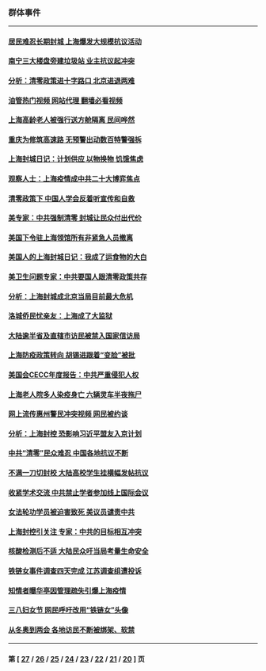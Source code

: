 ### 群体事件
---
#### [居民难忍长期封城 上海爆发大规模抗议活动](../../pages/ncid279/n13724894.md?05150045) 
#### [南宁三大楼盘旁建垃圾站 业主抗议起冲突](../../pages/ncid279/n13723244.md?05150045) 
#### [分析：清零政策进十字路口 北京进退两难](../../pages/ncid279/n13722760.md?05150045) 
#### [油管热门视频 网站代理 翻墙必看视频](http://209.222.30.114:81/youtube.html?05150045)
#### [上海高龄老人被强行送方舱隔离 民间哗然](../../pages/ncid279/n13717318.md?05150045) 
#### [重庆为修筑高速路 无预警出动数百特警强拆](../../pages/ncid279/n13716893.md?05150045) 
#### [上海封城日记：计划供应 以物换物 饥饿焦虑](../../pages/ncid279/n13715646.md?05150045) 
#### [观察人士：上海疫情成中共二十大博弈焦点](../../pages/ncid279/n13713349.md?05150045) 
#### [清零政策下 中国人学会反着听宣传和自救](../../pages/ncid279/n13711002.md?05150045) 
#### [美专家：中共强制清零 封城让民众付出代价](../../pages/ncid279/n13709482.md?05150045) 
#### [美国下令驻上海领馆所有非紧急人员撤离](../../pages/ncid279/n13709373.md?05150045) 
#### [美国人的上海封城日记：我成了运食物的大白](../../pages/ncid279/n13707573.md?05150045) 
#### [美卫生问题专家：中共要国人跟清零政策共存](../../pages/ncid279/n13705925.md?05150045) 
#### [分析：上海封城成北京当局目前最大危机](../../pages/ncid279/n13702771.md?05150045) 
#### [洛城侨民忧亲友：上海成了大监狱](../../pages/ncid279/n13693937.md?05150045) 
#### [大陆逾半省及直辖市访民被禁入国家信访局](../../pages/ncid279/n13689201.md?05150045) 
#### [上海防疫政策转向 胡锡进跟着“变脸”被批](../../pages/ncid279/n13688098.md?05150045) 
#### [美国会CECC年度报告：中共严重侵犯人权](../../pages/ncid279/n13687784.md?05150045) 
#### [上海老人院多人染疫身亡 六辆灵车半夜拖尸](../../pages/ncid279/n13687060.md?05150045) 
#### [网上流传惠州警民冲突视频 网民被约谈](../../pages/ncid279/n13687562.md?05150045) 
#### [分析：上海封控 恐影响习近平盟友入京计划](../../pages/ncid279/n13686881.md?05150045) 
#### [中共“清零”民众难忍 中国各地抗议不断](../../pages/ncid279/n13685186.md?05150045) 
#### [不满一刀切封校 大陆高校学生挂横幅发帖抗议](../../pages/ncid279/n13683669.md?05150045) 
#### [收紧学术交流 中共禁止学者参加线上国际会议](../../pages/ncid279/n13684255.md?05150045) 
#### [女法轮功学员被迫害致死 美议员谴责中共](../../pages/ncid279/n13682069.md?05150045) 
#### [上海封控引关注 专家：中共的目标相互冲突](../../pages/ncid279/n13679402.md?05150045) 
#### [核酸检测后不适 大陆民众吁当局考量生命安全](../../pages/ncid279/n13674223.md?05150045) 
#### [铁链女事件调查四天完成 江苏调查组遭投诉](../../pages/ncid279/n13673940.md?05150045) 
#### [知情者曝华亭因管理疏失引爆上海疫情](../../pages/ncid279/n13642418.md?05150045) 
#### [三八妇女节 网民呼吁改用“铁链女”头像](../../pages/ncid279/n13629332.md?05150045) 
#### [从冬奥到两会 各地访民不断被绑架、软禁](../../pages/ncid279/n13623432.md?05150045) 

---
#### 第 [ [27](./27.md?05150045) / [26](./26.md?05150045) / [25](./25.md?05150045) / [24](./24.md?05150045) / [23](./23.md?05150045) / [22](./22.md?05150045) / [21](./21.md?05150045) / [20](./20.md?05150045) ] 页
